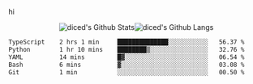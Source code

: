 hi

<div align="center">
  <img align="center" style="padding:0" src="https://github-readme-stats-dzcp99cze-dicedtomatos-projects.vercel.app/api?username=diced&show_icons=true&count_private=true&include_all_commits=true&hide=contribs&custom_title=GitHub%20Stats&theme=transparent&hide_border=true" alt="diced's Github Stats"><img align="center" style="padding:0" src="https://github-readme-stats-dzcp99cze-dicedtomatos-projects.vercel.app/api/top-langs/?username=diced&layout=compact&hide_border=true&theme=transparent" alt="diced's Github Langs">
</div>

<!--START_SECTION:waka-->

```txt
TypeScript    2 hrs 1 min     ██████████████░░░░░░░░░░░   56.37 %
Python        1 hr 10 mins    ████████▒░░░░░░░░░░░░░░░░   32.76 %
YAML          14 mins         █▓░░░░░░░░░░░░░░░░░░░░░░░   06.54 %
Bash          6 mins          ▓░░░░░░░░░░░░░░░░░░░░░░░░   03.08 %
Git           1 min           ░░░░░░░░░░░░░░░░░░░░░░░░░   00.50 %
```

<!--END_SECTION:waka-->
